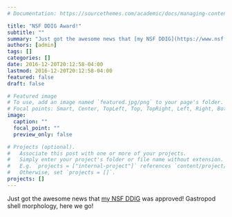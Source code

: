 ```yaml
---
# Documentation: https://sourcethemes.com/academic/docs/managing-content/

title: "NSF DDIG Award!"
subtitle: ""
summary: "Just got the awesome news that [my NSF DDIG](https://www.nsf.gov/awardsearch/showAward?AWD_ID=1701648&HistoricalAwards=false) was approved! Gastropod shell morphology, here we go!"
authors: [admin]
tags: []
categories: []
date: 2016-12-20T20:12:58-04:00
lastmod: 2016-12-20T20:12:58-04:00
featured: false
draft: false

# Featured image
# To use, add an image named `featured.jpg/png` to your page's folder.
# Focal points: Smart, Center, TopLeft, Top, TopRight, Left, Right, BottomLeft, Bottom, BottomRight.
image:
  caption: ""
  focal_point: ""
  preview_only: false

# Projects (optional).
#   Associate this post with one or more of your projects.
#   Simply enter your project's folder or file name without extension.
#   E.g. `projects = ["internal-project"]` references `content/project/deep-learning/index.md`.
#   Otherwise, set `projects = []`.
projects: []
---
```


Just got the awesome news that [my NSF DDIG](https://www.nsf.gov/awardsearch/showAward?AWD_ID=1701648&HistoricalAwards=false) was approved! Gastropod shell morphology, here we go!
